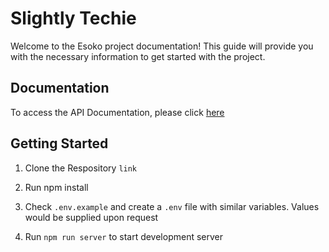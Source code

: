 # Slightly Techie

Welcome to the Esoko project documentation! This guide will provide you with the necessary information to get started with the project.

## Documentation

To access the API Documentation, please click [here](https://documenter.getpostman.com/view/22678038/2s93z9choF)

## Getting Started

1. Clone the Respository ``` link ```

2. Run npm install

3. Check ``` .env.example ``` and create a ``` .env ``` file with similar variables. Values would be supplied upon request

4. Run ``` npm run server ``` to start development server
